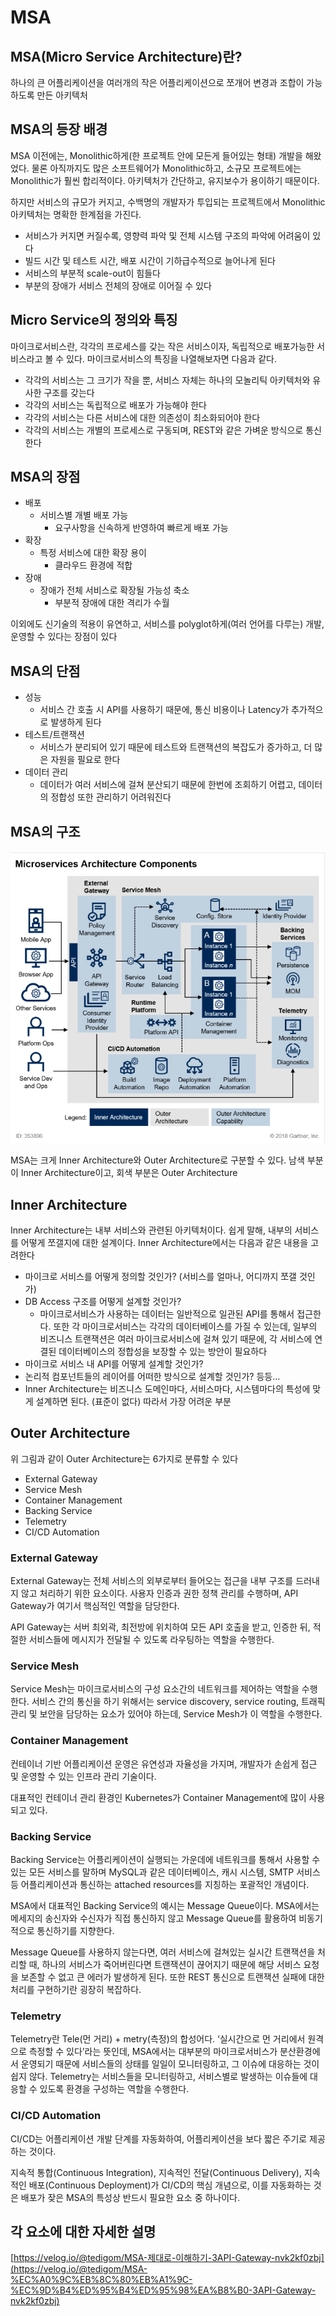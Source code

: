# MSA

## MSA(Micro Service Architecture)란?

하나의 큰 어플리케이션을 여러개의 작은 어플리케이션으로 쪼개어 변경과 조합이 가능하도록 만든 아키텍처

## MSA의 등장 배경

MSA 이전에는, Monolithic하게(한 프로젝트 안에 모든게 들어있는 형태) 개발을 해왔었다. 물론 아직까지도 많은 소프트웨어가 Monolithic하고, 소규모 프로젝트에는 Monolithic가 훨씬 합리적이다. 아키텍처가 간단하고, 유지보수가 용이하기 때문이다.

하지만 서비스의 규모가 커지고, 수백명의 개발자가 투입되는 프로젝트에서 Monolithic 아키텍처는 명확한 한계점을 가진다.

- 서비스가 커지면 커질수록, 영향력 파악 및 전체 시스템 구조의 파악에 어려움이 있다
- 빌드 시간 및 테스트 시간, 배포 시간이 기하급수적으로 늘어나게 된다
- 서비스의 부분적 scale-out이 힘들다
- 부분의 장애가 서비스 전체의 장애로 이어질 수 있다

## Micro Service의 정의와 특징

마이크로서비스란, 각각의 프로세스를 갖는 작은 서비스이자, 독립적으로 배포가능한 서비스라고 볼 수 있다. 마이크로서비스의 특징을 나열해보자면 다음과 같다.

- 각각의 서비스는 그 크기가 작을 뿐, 서비스 자체는 하나의 모놀리틱 아키텍처와 유사한 구조를 갖는다
- 각각의 서비스는 독립적으로 배포가 가능해야 한다
- 각각의 서비스는 다른 서비스에 대한 의존성이 최소화되어야 한다
- 각각의 서비스는 개별의 프로세스로 구동되며, REST와 같은 가벼운 방식으로 통신한다

## MSA의 장점

- 배포
    - 서비스별 개별 배포 가능
        - 요구사항을 신속하게 반영하여 빠르게 배포 가능
- 확장
    - 특정 서비스에 대한 확장 용이
        - 클라우드 환경에 적합
- 장애
    - 장애가 전체 서비스로 확장될 가능성 축소
        - 부분적 장애에 대한 격리가 수월

이외에도 신기술의 적용이 유연하고, 서비스를 polyglot하게(여러 언어를 다루는) 개발, 운영할 수 있다는 장점이 있다

## MSA의 단점

- 성능
    - 서비스 간 호출 시 API를 사용하기 때문에, 통신 비용이나 Latency가 추가적으로 발생하게 된다
- 테스트/트랜잭션
    - 서비스가 분리되어 있기 때문에 테스트와 트랜잭션의 복잡도가 증가하고, 더 많은 자원을 필요로 한다
- 데이터 관리
    - 데이터가 여러 서비스에 걸쳐 분산되기 때문에 한번에 조회하기 어렵고, 데이터의 정합성 또한 관리하기 어려워진다

## MSA의 구조

![Untitled](https://github.com/cs-breaker/Tech-Seminar/blob/main/Contents/res/seminar-44/Untitled.png)

MSA는 크게 Inner Architecture와 Outer Architecture로 구분할 수 있다. 남색 부분이 Inner Architecture이고, 회색 부분은 Outer Architecture

## Inner Architecture

Inner Architecture는 내부 서비스와 관련된 아키텍처이다. 쉽게 말해, 내부의 서비스를 어떻게 쪼갤지에 대한 설계이다. Inner Architecture에서는 다음과 같은 내용을 고려한다

- 마이크로 서비스를 어떻게 정의할 것인가? (서비스를 얼마나, 어디까지 쪼갤 것인가)
- DB Access 구조를 어떻게 설계할 것인가?
    - 마이크로서비스가 사용하는 데이터는 일반적으로 일관된 API를 통해서 접근한다. 또한 각 마이크로서비스는 각각의 데이터베이스를 가질 수 있는데, 일부의 비즈니스 트랜잭션은 여러 마이크로서비스에 걸쳐 있기 때문에, 각 서비스에 연결된 데이터베이스의 정합성을 보장할 수 있는 방안이 필요하다
- 마이크로 서비스 내 API를 어떻게 설계할 것인가?
- 논리적 컴포넌트들의 레이어를 어떠한 방식으로 설계할 것인가? 등등…
- Inner Architecture는 비즈니스 도메인마다, 서비스마다, 시스템마다의 특성에 맞게 설계하면 된다. (표준이 없다) 따라서 가장 어려운 부분

## Outer Architecture

위 그림과 같이 Outer Architecture는 6가지로 분류할 수 있다

- External Gateway
- Service Mesh
- Container Management
- Backing Service
- Telemetry
- CI/CD Automation

### External Gateway

External Gateway는 전체 서비스의 외부로부터 들어오는 접근을 내부 구조를 드러내지 않고 처리하기 위한 요소이다. 사용자 인증과 권한 정책 관리를 수행하며, API Gateway가 여기서 핵심적인 역할을 담당한다.

API Gateway는 서버 최외곽, 최전방에 위치하여 모든 API 호출을 받고, 인증한 뒤, 적절한 서비스들에 메시지가 전달될 수 있도록 라우팅하는 역할을 수행한다.

### Service Mesh

Service Mesh는 마이크로서비스의 구성 요소간의 네트워크를 제어하는 역할을 수행한다. 서비스 간의 통신을 하기 위해서는 service discovery, service routing, 트래픽 관리 및 보안을 담당하는 요소가 있어야 하는데, Service Mesh가 이 역할을 수행한다.

### Container Management

컨테이너 기반 어플리케이션 운영은 유연성과 자율성을 가지며, 개발자가 손쉽게 접근 및 운영할 수 있는 인프라 관리 기술이다.

대표적인 컨테이너 관리 환경인 Kubernetes가 Container Management에 많이 사용되고 있다.

### Backing Service

Backing Service는 어플리케이션이 실행되는 가운데에 네트워크를 통해서 사용할 수 있는 모든 서비스를 말하며 MySQL과 같은 데이터베이스, 캐시 시스템, SMTP 서비스 등 어플리케이션과 통신하는 attached resources를 지칭하는 포괄적인 개념이다.

MSA에서 대표적인 Backing Service의 예시는 Message Queue이다. MSA에서는 메세지의 송신자와 수신자가 직접 통신하지 않고 Message Queue를 활용하여 비동기적으로 통신하기를 지향한다.

Message Queue를 사용하지 않는다면, 여러 서비스에 걸쳐있는 실시간 트랜잭션을 처리할 때, 하나의 서비스가 죽어버린다면 트랜잭션이 끊어지기 때문에 해당 서비스 요청을 보존할 수 없고 큰 에러가 발생하게 된다. 또한 REST 통신으로 트랜잭션 실패에 대한 처리를 구현하기란 굉장히 복잡하다.

### Telemetry

Telemetry란 Tele(먼 거리) + metry(측정)의 합성어다. ‘실시간으로 먼 거리에서 원격으로 측정할 수 있다’라는 뜻인데, MSA에서는 대부분의 마이크로서비스가 분산환경에서 운영되기 때문에 서비스들의 상태를 일일이 모니터링하고, 그 이슈에 대응하는 것이 쉽지 않다. Telemetry는 서비스들을 모니터링하고, 서비스별로 발생하는 이슈들에 대응할 수 있도록 환경을 구성하는 역할을 수행한다.

### CI/CD Automation

CI/CD는 어플리케이션 개발 단계를 자동화하여, 어플리케이션을 보다 짧은 주기로 제공하는 것이다.

지속적 통합(Continuous Integration), 지속적인 전달(Continuous Delivery), 지속적인 배포(Continuous Deployment)가 CI/CD의 핵심 개념으로, 이를 자동화하는 것은 배포가 잦은 MSA의 특성상 반드시 필요한 요소 중 하나이다.

## 각 요소에 대한 자세한 설명

[https://velog.io/@tedigom/MSA-제대로-이해하기-3API-Gateway-nvk2kf0zbj](https://velog.io/@tedigom/MSA-%EC%A0%9C%EB%8C%80%EB%A1%9C-%EC%9D%B4%ED%95%B4%ED%95%98%EA%B8%B0-3API-Gateway-nvk2kf0zbj)